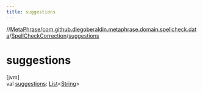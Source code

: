 ```yaml
---
title: suggestions
---
```

//[MetaPhrase](../../../index.html)/[com.github.diegoberaldin.metaphrase.domain.spellcheck.data](../index.html)/[SpellCheckCorrection](index.html)/[suggestions](suggestions.html)



# suggestions



[jvm]\
val [suggestions](suggestions.html): [List](https://kotlinlang.org/api/latest/jvm/stdlib/kotlin.collections/-list/index.html)&lt;[String](https://kotlinlang.org/api/latest/jvm/stdlib/kotlin/-string/index.html)&gt;




